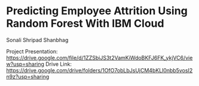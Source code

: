 # Predicting Employee Attrition Using Random Forest With IBM Cloud
Sonali Shripad Shanbhag

Project Presentation: https://drive.google.com/file/d/1ZZSbiJS3t2VamKiWdoBKFJ6FK_ykjVC6/view?usp=sharing
Drive Link: https://drive.google.com/drive/folders/1OfO7obLbJsUjCM4bKLl0nbb5vosI2n9z?usp=sharing
